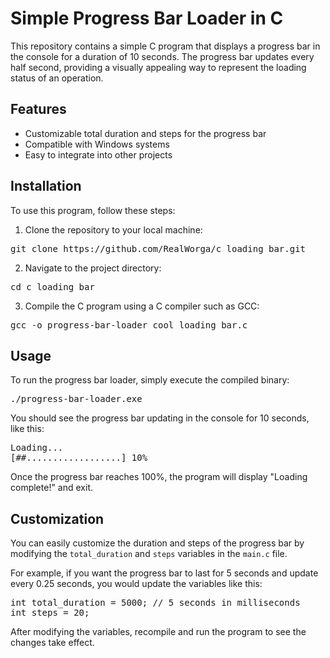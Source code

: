 # Simple Progress Bar Loader in C

This repository contains a simple C program that displays a progress bar in the console for a duration of 10 seconds. The progress bar updates every half second, providing a visually appealing way to represent the loading status of an operation.

## Features

* Customizable total duration and steps for the progress bar
* Compatible with Windows systems
* Easy to integrate into other projects

## Installation

To use this program, follow these steps:

1. Clone the repository to your local machine:
<pre>
git clone https://github.com/RealWorga/c_loading_bar.git
</pre>

2. Navigate to the project directory:
<pre>
cd c_loading_bar
</pre>

3. Compile the C program using a C compiler such as GCC:
<pre>
gcc -o progress-bar-loader cool_loading_bar.c
</pre>

## Usage

To run the progress bar loader, simply execute the compiled binary:
<pre>
./progress-bar-loader.exe
</pre>

You should see the progress bar updating in the console for 10 seconds, like this:
<pre>
Loading...
[##..................] 10%
</pre>

Once the progress bar reaches 100%, the program will display "Loading complete!" and exit.

## Customization

You can easily customize the duration and steps of the progress bar by modifying the `total_duration` and `steps` variables in the `main.c` file.

For example, if you want the progress bar to last for 5 seconds and update every 0.25 seconds, you would update the variables like this:

<pre>
int total_duration = 5000; // 5 seconds in milliseconds
int steps = 20;
</pre>

After modifying the variables, recompile and run the program to see the changes take effect.
